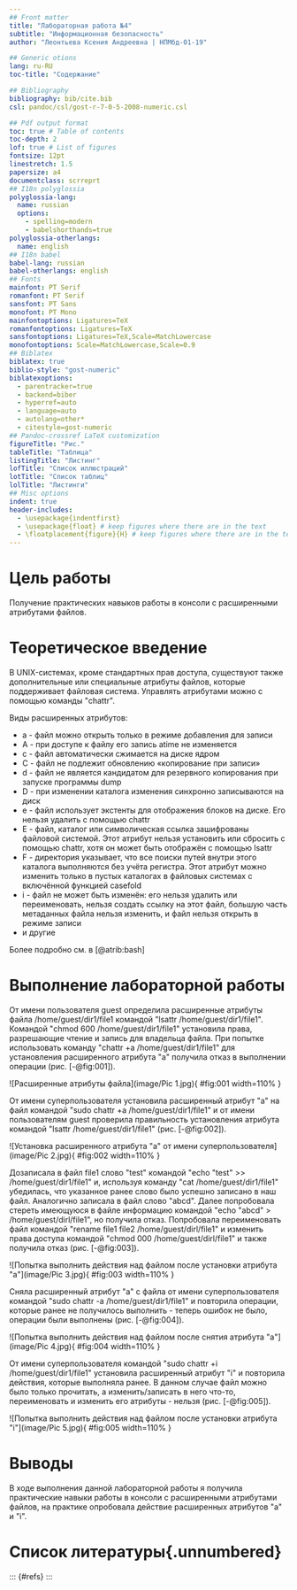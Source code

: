 ```yaml
---
## Front matter
title: "Лабораторная работа №4"
subtitle: "Информационная безопасность"
author: "Леонтьева Ксения Андреевна | НПМбд-01-19"

## Generic otions
lang: ru-RU
toc-title: "Содержание"

## Bibliography
bibliography: bib/cite.bib
csl: pandoc/csl/gost-r-7-0-5-2008-numeric.csl

## Pdf output format
toc: true # Table of contents
toc-depth: 2
lof: true # List of figures
fontsize: 12pt
linestretch: 1.5
papersize: a4
documentclass: scrreprt
## I18n polyglossia
polyglossia-lang:
  name: russian
  options:
	- spelling=modern
	- babelshorthands=true
polyglossia-otherlangs:
  name: english
## I18n babel
babel-lang: russian
babel-otherlangs: english
## Fonts
mainfont: PT Serif
romanfont: PT Serif
sansfont: PT Sans
monofont: PT Mono
mainfontoptions: Ligatures=TeX
romanfontoptions: Ligatures=TeX
sansfontoptions: Ligatures=TeX,Scale=MatchLowercase
monofontoptions: Scale=MatchLowercase,Scale=0.9
## Biblatex
biblatex: true
biblio-style: "gost-numeric"
biblatexoptions:
  - parentracker=true
  - backend=biber
  - hyperref=auto
  - language=auto
  - autolang=other*
  - citestyle=gost-numeric
## Pandoc-crossref LaTeX customization
figureTitle: "Рис."
tableTitle: "Таблица"
listingTitle: "Листинг"
lofTitle: "Список иллюстраций"
lotTitle: "Список таблиц"
lolTitle: "Листинги"
## Misc options
indent: true
header-includes:
  - \usepackage{indentfirst}
  - \usepackage{float} # keep figures where there are in the text
  - \floatplacement{figure}{H} # keep figures where there are in the text
---
```


# Цель работы

Получение практических навыков работы в консоли с расширенными
атрибутами файлов.

# Теоретическое введение

В UNIX-системах, кроме стандартных прав доступа, существуют также дополнительные или специальные атрибуты файлов, которые поддерживает файловая система. Управлять атрибутами можно с помощью команды "chattr".

Виды расширенных атрибутов:

* a - файл можно открыть только в режиме добавления для записи
* A - при доступе к файлу его запись atime не изменяется
* c - файл автоматически сжимается на диске ядром
* C - файл не подлежит обновлению «копирование при записи»
* d - файл не является кандидатом для резервного копирования при запуске программы dump
* D - при изменении каталога изменения синхронно записываются на диск
* e - файл использует экстенты для отображения блоков на диске. Его нельзя удалить с помощью chattr
* E - файл, каталог или символическая ссылка зашифрованы файловой системой. Этот атрибут нельзя установить или сбросить с помощью chattr, хотя он может быть отображён с помощью lsattr 
* F - директория указывает, что все поиски путей внутри этого каталога выполняются без учёта регистра. Этот атрибут можно изменить только в пустых каталогах в файловых системах с включённой функцией casefold 
* i - файл не может быть изменён: его нельзя удалить или переименовать, нельзя создать ссылку на этот файл, большую часть метаданных файла нельзя изменить, и файл нельзя открыть в режиме записи
* и другие

Более подробно см. в [@atrib:bash]

# Выполнение лабораторной работы

От имени пользователя guest определила расширенные атрибуты файла /home/guest/dir1/file1 командой "lsattr /home/guest/dir1/file1". Командой "chmod 600 /home/guest/dir1/file1" установила права, разрешающие чтение и запись для владельца файла. При попытке использовать команду "chattr +a /home/guest/dir1/file1" для установления расширенного атрибута "a" получила отказ в выполнении операции (рис. [-@fig:001]).
 
![Расширенные атрибуты файла](image/Pic 1.jpg){ #fig:001 width=110% }

От имени суперпользователя установила расширенный атрибут "a" на файл командой "sudo chattr +a /home/guest/dir1/file1" и от имени пользователям guest проверила правильность установления атрибута командой "lsattr /home/guest/dir1/file1" (рис. [-@fig:002]).

![Установка расширенного атрибута "a" от имени суперпользователя](image/Pic 2.jpg){ #fig:002 width=110% }

Дозаписала в файл file1 слово "test"  командой "echo "test" >> /home/guest/dir1/file1" и, используя команду "cat /home/guest/dir1/file1" убедилась, что указанное ранее слово было успешно записано в наш файл. Аналогично записала в файл слово "abcd". Далее попробовала стереть имеющуюся в файле информацию командой "echo "abcd" > /home/guest/dirl/file1", но получила отказ. Попробовала переименовать файл командой "rename file1 file2 /home/guest/dirl/file1" и изменить права доступа командой "chmod 000 /home/guest/dirl/file1" и также получила отказ (рис. [-@fig:003]).

![Попытка выполнить действия над файлом после установки атрибута "a"](image/Pic 3.jpg){ #fig:003 width=110% }

Сняла расширенный атрибут "a" с файла от имени суперпользователя командой "sudo chattr -a /home/guest/dir1/file1" и повторила операции, которые ранее не получилось выполнить - теперь ошибок не было, операции были выполнены (рис. [-@fig:004]).

![Попытка выполнить действия над файлом после снятия атрибута "a"](image/Pic 4.jpg){ #fig:004 width=110% }

От имени суперпользователя командой "sudo chattr +i /home/guest/dir1/file1" установила расширенный атрибут "i" и повторила действия, которые выполняла ранее. В данном случае файл можно было только прочитать, а изменить/записать в него что-то, переименовать и изменить его атрибуты - нельзя (рис. [-@fig:005]).

![Попытка выполнить действия над файлом после установки атрибута "i"](image/Pic 5.jpg){ #fig:005 width=110% }

# Выводы
В ходе выполнения данной лабораторной работы я получила практические навыки работы в консоли с расширенными атрибутами файлов, на практике опробовала действие расширенных атрибутов "a" и "i".

# Список литературы{.unnumbered}

::: {#refs}
:::


